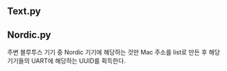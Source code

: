 
## Text.py


## Nordic.py
주변 블루투스 기기 중 Nordic 기기에 해당하는 것만 Mac 주소를 list로 만든 후 해당 기기들의 UART에 해당하는 UUID를 획득한다.
